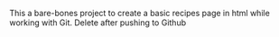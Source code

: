 This a bare-bones project to create a basic recipes page in html while working with Git.
Delete after pushing to Github